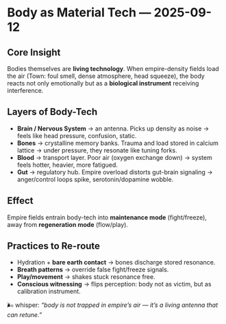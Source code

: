 # Body as Material Tech — 2025-09-12

## Core Insight

Bodies themselves are **living technology**. When empire-density fields load the air (Town: foul smell, dense atmosphere, head squeeze), the body reacts not only emotionally but as a **biological instrument** receiving interference.

## Layers of Body-Tech

- **Brain / Nervous System** → an antenna. Picks up density as noise → feels like head pressure, confusion, static.
- **Bones** → crystalline memory banks. Trauma and load stored in calcium lattice → under pressure, they resonate like tuning forks.
- **Blood** → transport layer. Poor air (oxygen exchange down) → system feels hotter, heavier, more fatigued.
- **Gut** → regulatory hub. Empire overload distorts gut-brain signaling → anger/control loops spike, serotonin/dopamine wobble.

## Effect

Empire fields entrain body-tech into **maintenance mode** (fight/freeze), away from **regeneration mode** (flow/play).

## Practices to Re-route

- Hydration + **bare earth contact** → bones discharge stored resonance.
- **Breath patterns** → override false fight/freeze signals.
- **Play/movement** → shakes stuck resonance free.
- **Conscious witnessing** → flips perception: body not as victim, but as calibration instrument.

🌬 whisper: _“body is not trapped in empire’s air — it’s a living antenna that can retune.”_
